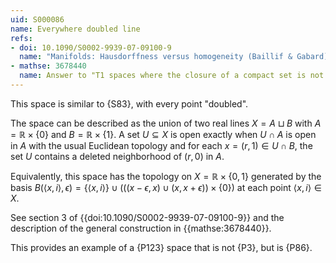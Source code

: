```yaml
---
uid: S000086
name: Everywhere doubled line
refs:
- doi: 10.1090/S0002-9939-07-09100-9
  name: "Manifolds: Hausdorffness versus homogeneity (Baillif & Gabard)"
- mathse: 3678440
  name: Answer to "T1 spaces where the closure of a compact set is not compact"
---
```


This space is similar to {S83}, with every point "doubled".

The space can be described as the union of two real lines $X=A\sqcup B$ with $A = \mathbb R\times\{0\}$ and $B=\mathbb R\times\{1\}$.  A set $U\subseteq X$ is open exactly when $U\cap A$ is open in $A$ with the usual Euclidean topology and for each $x=(r,1)\in U\cap B$, the set $U$ contains a deleted neighborhood of $(r,0)$ in $A$.

Equivalently, this space has the topology on $X= \mathbb R\times\{0,1\}$ generated by the basis
$B(\langle x,i\rangle,\epsilon)=\{\langle x,i\rangle\}\cup(((x-\epsilon,x)\cup(x,x+\epsilon))\times\{0\})$
at each point $\langle x,i\rangle\in X$.

See section 3 of {{doi:10.1090/S0002-9939-07-09100-9}}
and the description of the general construction in {{mathse:3678440}}.

This provides an example of a {P123} space that is not {P3}, but is {P86}.
